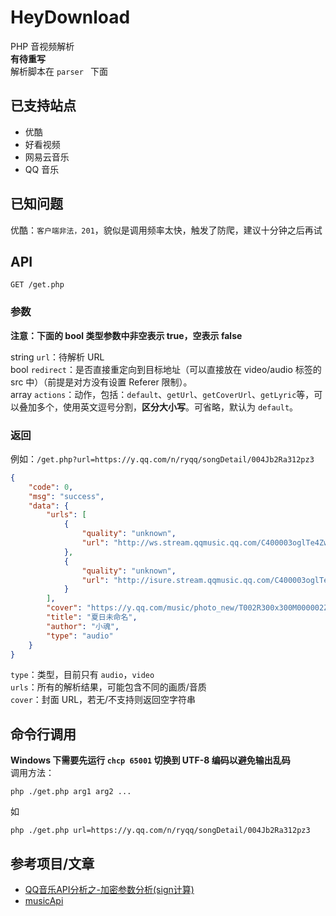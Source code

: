 # HeyDownload
PHP 音视频解析  
**有待重写**  
解析脚本在 `parser ` 下面  

## 已支持站点
* 优酷
* 好看视频
* 网易云音乐
* QQ 音乐

## 已知问题
优酷：`客户端非法，201`，貌似是调用频率太快，触发了防爬，建议十分钟之后再试

## API
`GET /get.php`
### 参数
**注意：下面的 bool 类型参数中非空表示 true，空表示 false**  

string `url`：待解析 URL  
bool `redirect`：是否直接重定向到目标地址（可以直接放在 video/audio 标签的 src 中）（前提是对方没有设置 Referer 限制）。  
array `actions`：动作，包括：`default`、`getUrl`、`getCoverUrl`、`getLyric`等，可以叠加多个，使用英文逗号分割，**区分大小写**。可省略，默认为 `default`。    
### 返回
例如：`/get.php?url=https://y.qq.com/n/ryqq/songDetail/004Jb2Ra312pz3`
```json
{
    "code": 0,
    "msg": "success",
    "data": {
        "urls": [
            {
                "quality": "unknown",
                "url": "http://ws.stream.qqmusic.qq.com/C400003oglTe4Zwe7o.m4a?guid=5932328698&vkey=F0BE6D912306C28F73F53D80C562E8936A1B147F9622626686C3D306F13CDEC6A6973419166C7B6E96467E660644CD1A5807A2BA58000910419166C7B6E96467E660644CD1A5807A2BA58000910&uin=&fromtag=120032"
            },
            {
                "quality": "unknown",
                "url": "http://isure.stream.qqmusic.qq.com/C400003oglTe4Zwe7o.m4a?guid=5932328698&vkey=F0BE6D912306C28F73F53D80C562E8936A1B147F96E660644CD1A5807A2BA58000910&uin=&fromtag=1222626686C3D306F13CDEC6A6973419166C7B6E96467E660644CD1A5807A2BA58000910&uin=&fromtag=120032"
            }
        ],
        "cover": "https://y.qq.com/music/photo_new/T002R300x300M000002ZktSL4BNi8X.jpg?max_age=2592000",
        "title": "夏日未命名",
        "author": "小魂",
        "type": "audio"
    }
}
```
`type`：类型，目前只有 `audio`，`video`  
`urls`：所有的解析结果，可能包含不同的画质/音质  
`cover`：封面 URL，若无/不支持则返回空字符串  

## 命令行调用
**Windows 下需要先运行 `chcp 65001` 切换到 UTF-8 编码以避免输出乱码**  
调用方法：  
```
php ./get.php arg1 arg2 ...
```  
如  
```
php ./get.php url=https://y.qq.com/n/ryqq/songDetail/004Jb2Ra312pz3
```

## 参考项目/文章
* [QQ音乐API分析之-加密参数分析(sign计算)](https://blog.csdn.net/qq_23594799/article/details/111477320)
* [musicApi](https://github.com/ygCHenDns/musicApi)